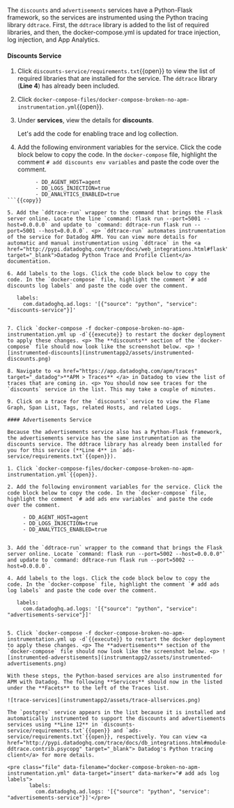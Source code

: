 The `discounts` and `advertisements` services have a Python-Flask framework, so the services are instrumented using the Python tracing library `ddtrace`. First, the `ddtrace` library is added to the list of required libraries, and then, the docker-compose.yml is updated for trace injection, log injection, and App Analytics.

#### Discounts Service

1. Click `discounts-service/requirements.txt`{{open}} to view the list of required libraries that are installed for the service. The `ddtrace` library (**Line 4**) has already been included.

2. Click `docker-compose-files/docker-compose-broken-no-apm-instrumentation.yml`{{open}}. 

3. Under **services**, view the details for **discounts**. <p> Let's add the code for enabling trace and log collection.

4. Add the following environment variables for the service. Click the code block below to copy the code. In the `docker-compose` file, highlight the comment `# add discounts env variables` and paste the code over the comment. 
```
         - DD_AGENT_HOST=agent
         - DD_LOGS_INJECTION=true
         - DD_ANALYTICS_ENABLED=true
```{{copy}}

5. Add the `ddtrace-run` wrapper to the command that brings the Flask server online. Locate the line `command: flask run --port=5001 --host=0.0.0.0` and update to `command: ddtrace-run flask run --port=5001 --host=0.0.0.0`. <p> `ddtrace-run` automates instrumentation of the service for Datadog APM. You can view more details for automatic and manual instrumentation using `ddtrace` in the <a href="http://pypi.datadoghq.com/trace/docs/web_integrations.html#flask" target="_blank">Datadog Python Trace and Profile Client</a> documentation.

6. Add labels to the logs. Click the code block below to copy the code. In the `docker-compose` file, highlight the comment `# add discounts log labels` and paste the code over the comment. 
```
       labels:
         com.datadoghq.ad.logs: '[{"source": "python", "service": "discounts-service"}]'
```{{copy}}

7. Click `docker-compose -f docker-compose-broken-no-apm-instrumentation.yml up -d`{{execute}} to restart the docker deployment to apply these changes. <p> The **discounts** section of the `docker-compose` file should now look like the screenshot below. <p> ![instrumented-discounts](instrumentapp2/assets/instrumented-discounts.png)

8. Navigate to <a href="https://app.datadoghq.com/apm/traces" target="_datadog">**APM > Traces** </a> in Datadog to view the list of traces that are coming in. <p> You should now see traces for the `discounts` service in the list. This may take a couple of minutes.

9. Click on a trace for the `discounts` service to view the Flame Graph, Span List, Tags, related Hosts, and related Logs.

#### Advertisements Service

Because the advertisements service also has a Python-Flask framework, the advertisements service has the same instrumentation as the discounts service. The ddtrace library has already been installed for you for this service (**Line 4** in `ads-service/requirements.txt`{{open}}).

1. Click `docker-compose-files/docker-compose-broken-no-apm-instrumentation.yml`{{open}}. 

2. Add the following environment variables for the service. Click the code block below to copy the code. In the `docker-compose` file, highlight the comment `# add ads env variables` and paste the code over the comment. 
```
         - DD_AGENT_HOST=agent
         - DD_LOGS_INJECTION=true
         - DD_ANALYTICS_ENABLED=true
```{{copy}}

3. Add the `ddtrace-run` wrapper to the command that brings the Flask server online. Locate `command: flask run --port=5002 --host=0.0.0.0"` and update to `command: ddtrace-run flask run --port=5002 --host=0.0.0.0`.  

4. Add labels to the logs. Click the code block below to copy the code. In the `docker-compose` file, highlight the comment `# add ads log labels` and paste the code over the comment. 
```
       labels:
         com.datadoghq.ad.logs: '[{"source": "python", "service": "advertisements-service"}]'
```{{copy}}

5. Click `docker-compose -f docker-compose-broken-no-apm-instrumentation.yml up -d`{{execute}} to restart the docker deployment to apply these changes. <p> The **advertisements** section of the `docker-compose` file should now look like the screenshot below. <p> ![instrumented-adverstisements](instrumentapp2/assets/instrumented-advertisements.png)

With these steps, the Python-based services are also instrumented for APM with Datadog. The following **Services** should now in the listed under the **Facets** to the left of the Traces list.

![trace-services](instrumentapp2/assets/trace-allservices.png)

The `postgres` service appears in the list because it is installed and automatically instrumented to support the discounts and advertisements services using **Line 12** in `discounts-service/requirements.txt`{{open}} and `ads-service/requirements.txt`{{open}}, respectively. You can view <a href="http://pypi.datadoghq.com/trace/docs/db_integrations.html#module-ddtrace.contrib.psycopg" target="_blank"> Datadog's Python tracing client</a> for more details. 

<pre class="file" data-filename="docker-compose-broken-no-apm-instrumentation.yml" data-target="insert" data-marker="# add ads log labels">
       labels:
         com.datadoghq.ad.logs: '[{"source": "python", "service": "advertisements-service"}]'</pre>